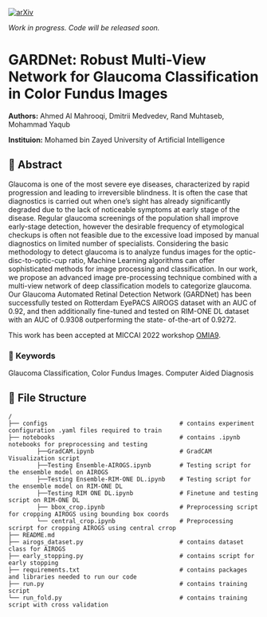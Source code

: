 [![arXiv](https://img.shields.io/badge/arXiv-2205.12902-<COLOR>.svg)](https://arxiv.org/abs/2205.12902)

_Work in progress. Code will be released soon._

# GARDNet: Robust Multi-View Network for Glaucoma Classification in Color Fundus Images
**Authors:** Ahmed Al Mahrooqi, Dmitrii Medvedev, Rand Muhtaseb, Mohammad Yaqub

**Instituion:** Mohamed bin Zayed University of Artificial Intelligence

## :page_facing_up: Abstract
Glaucoma is one of the most severe eye diseases, characterized by rapid progression and leading to irreversible blindness. It is often the case that diagnostics is carried out when one’s sight has already significantly degraded due to the lack of noticeable symptoms at early stage of the disease. Regular glaucoma screenings of the population shall improve early-stage detection, however the desirable frequency of etymological checkups is often not feasible due to the excessive load imposed by manual diagnostics on limited number of specialists. Considering the basic methodology to detect glaucoma is to analyze fundus images for the optic-disc-to-optic-cup ratio, Machine Learning algorithms can offer sophisticated methods for image processing and classification. In our work, we propose an advanced image pre-processing technique combined with a multi-view network of deep classification models to categorize glaucoma. Our Glaucoma Automated Retinal Detection Network (GARDNet) has been successfully tested on Rotterdam EyePACS AIROGS dataset with an AUC of 0.92, and then additionally fine-tuned and tested on RIM-ONE DL dataset with an AUC of 0.9308 outperforming the state- of-the-art of 0.9272.

This work has been accepted at MICCAI 2022 workshop [OMIA9](https://sites.google.com/view/omia9).
### :key: Keywords
Glaucoma Classification, Color Fundus Images. Computer Aided Diagnosis


## :open_file_folder: File Structure 

    /
    ├── configs                 	                # contains experiment configuration .yaml files required to train
    ├── notebooks                 	                # contains .ipynb notebooks for preprocessing and testing
            ├──GradCAM.ipynb                        # GradCAM Visualization script
            ├──Testing Ensemble-AIROGS.ipynb        # Testing script for the ensemble model on AIROGS
            ├──Testing Ensemble-RIM-ONE DL.ipynb    # Testing script for the ensemble model on RIM-ONE DL
            ├──Testing RIM ONE DL.ipynb             # Finetune and testing script on RIM-ONE DL
            ├── bbox_crop.ipynb                     # Preprocessing script for cropping AIROGS using bounding box coords
            └── central_crop.ipynb                  # Preprocessing scrirpt for cropping AIROGS using central crrop
    ├── README.md
    ├── airogs_dataset.py                           # contains dataset class for AIROGS
    ├── early_stopping.py                           # contains script for early stopping
    ├── requirements.txt                            # contains packages and libraries needed to run our code
    ├── run.py                  	                # contains training script 
    └── run_fold.py                                 # contains training script with cross validation
